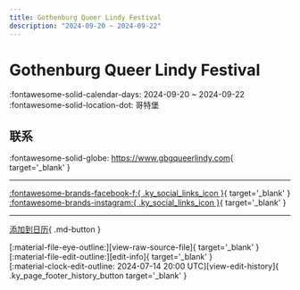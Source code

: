 ```yaml
---
title: Gothenburg Queer Lindy Festival
description: "2024-09-20 ~ 2024-09-22"
---
```


# Gothenburg Queer Lindy Festival 

:fontawesome-solid-calendar-days: 2024-09-20 ~ 2024-09-22  
:fontawesome-solid-location-dot: 哥特堡  

## 联系

:fontawesome-solid-globe: <https://www.gbgqueerlindy.com>{ target='_blank' }  

---

 [:fontawesome-brands-facebook-f:{ .ky_social_links_icon }](https://www.facebook.com/gothenburgqueerlindyfestival){ target='_blank' } [:fontawesome-brands-instagram:{ .ky_social_links_icon }](https://instagram.com/queerlindy.gbg){ target='_blank' }

---

[添加到日历](https://swing.news/ics/zh-Hans/2024/se/gothenburg-queer-lindy-festival-2024.ics){ .md-button }

<div class="ky_page_footer" markdown>
<div class="ky_page_footer_trailing" markdown="span">
[:material-file-eye-outline:][view-raw-source-file]{ target='_blank' }
[:material-file-edit-outline:][edit-info]{ target='_blank' }
</div>
<div class="ky_page_footer_leading" markdown="span">
[:material-clock-edit-outline: 2024-07-14 20:00 UTC][view-edit-history]{ .ky_page_footer_history_button target='_blank' }
</div>
</div>

[view-raw-source-file]: https://github.com/swingdance/events/blob/main/2024/se/gothenburg-queer-lindy-festival-2024.json "查看原始源文件"
[edit-info]: https://github.com/swingdance/events/issues/new?assignees=&labels=update+event&projects=&template=03-update_entity.yml&title=%5B2024%2Fse%5D%20Gothenburg%20Queer%20Lindy%20Festival&region=se&year=2024&id=gothenburg-queer-lindy-festival-2024&name=Gothenburg%20Queer%20Lindy%20Festival&org_id= "编辑信息"

[view-edit-history]: https://github.com/swingdance/events/commits/main/2024/se/gothenburg-queer-lindy-festival-2024.json "查看编辑历史"
